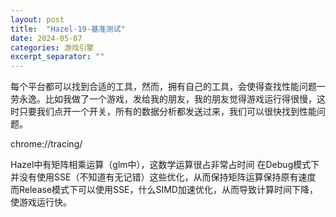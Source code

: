 ```yaml
---
layout: post
title:  "Hazel-19-基准测试"
date: 2024-05-07
categories: 游戏引擎
excerpt_separator: ""
---
```



每个平台都可以找到合适的工具，然而，拥有自己的工具，会使得查找性能问题一劳永逸。比如我做了一个游戏，发给我的朋友，我的朋友觉得游戏运行得很慢，这时只要我们点开一个开关，所有的数据分析都发送过来，我们可以很快找到性能问题。


chrome://tracing/



Hazel中有矩阵相乘运算（glm中），这数学运算很占非常占时间
在Debug模式下并没有使用SSE（不知道有无记错）这些优化，从而保持矩阵运算保持原有速度
而Release模式下可以使用SSE，什么SIMD加速优化，从而导致计算时间下降，使游戏运行快。



